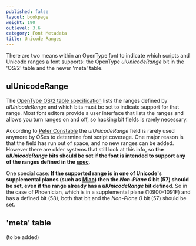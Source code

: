 ```yaml
---
published: false
layout: bookpage
weight: 190
outlevel: 3.6
category: Font Metadata
title: Unicode Ranges
---
```


There are two means within an OpenType font to indicate which scripts and Unicode ranges a font supports: the OpenType _ulUnicodeRange_ bit in the 'OS/2' table and the newer 'meta' table.

## ulUnicodeRange

The [OpenType OS/2 table specification][UnicodeRanges] lists the ranges defined by _ulUnicodeRange_ and which bits must be set to indicate support for that range. Most font editors provide a user interface that lists the ranges and allows you turn ranges on and off, so hacking bit fields is rarely necessary.

According to [Peter Constable][PCTYPOLabs18] the _ulUnicodeRange_ field is rarely used anymore by OSes to determine font script coverage. One major reason is that the field has run out of space, and no new ranges can be added. However there are older systems that still look at this info, so **the _ulUnicodeRange_ bits should be set if the font is intended to support any of the ranges defined in the [spec][UnicodeRanges]**.

One special case: **If the supported range is in one of Unicode's supplemental planes (such as [Miao]) then the _Non-Plane 0_ bit (57) should be set, even if the range already has a _ulUnicodeRange_ bit defined**. So in the case of Phoenician, which is in a supplemental plane (10900-1091F) and has a defined bit (58), both that bit and the _Non-Plane 0_ bit (57) should be set.


## 'meta' table

(to be added)


[UnicodeRanges]: https://docs.microsoft.com/en-us/typography/opentype/spec/os2#ur
[PCTYPOLabs18]: https://www.youtube.com/watch?v=eVWWAvhzrq8
[Miao]: https://www.unicode.org/charts/PDF/U16F00.pdf
